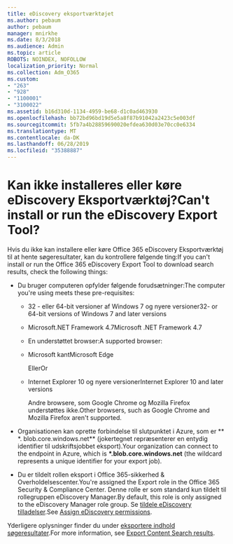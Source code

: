 ```yaml
---
title: eDiscovery eksportværktøjet
ms.author: pebaum
author: pebaum
manager: mnirkhe
ms.date: 8/3/2018
ms.audience: Admin
ms.topic: article
ROBOTS: NOINDEX, NOFOLLOW
localization_priority: Normal
ms.collection: Adm_O365
ms.custom:
- "263"
- "928"
- "1100001"
- "3100022"
ms.assetid: b16d310d-1134-4959-be68-d1c0ad463930
ms.openlocfilehash: bb72bd96bd19d5e5a8f87b91042a2423c5e003df
ms.sourcegitcommit: 5fb7a4b28859690020efdea630d03e70cc0e6334
ms.translationtype: MT
ms.contentlocale: da-DK
ms.lasthandoff: 06/28/2019
ms.locfileid: "35388887"
---
```

# <a name="cant-install-or-run-the-ediscovery-export-tool"></a><span data-ttu-id="1295a-102">Kan ikke installeres eller køre eDiscovery Eksportværktøj?</span><span class="sxs-lookup"><span data-stu-id="1295a-102">Can't install or run the eDiscovery Export Tool?</span></span>

<span data-ttu-id="1295a-103">Hvis du ikke kan installere eller køre Office 365 eDiscovery Eksportværktøj til at hente søgeresultater, kan du kontrollere følgende ting:</span><span class="sxs-lookup"><span data-stu-id="1295a-103">If you can't install or run the Office 365 eDiscovery Export Tool to download search results, check the following things:</span></span>
  
- <span data-ttu-id="1295a-104">Du bruger computeren opfylder følgende forudsætninger:</span><span class="sxs-lookup"><span data-stu-id="1295a-104">The computer you're using meets these pre-requisites:</span></span>

  - <span data-ttu-id="1295a-105">32 - eller 64-bit versioner af Windows 7 og nyere versioner</span><span class="sxs-lookup"><span data-stu-id="1295a-105">32- or 64-bit versions of Windows 7 and later versions</span></span>

  - <span data-ttu-id="1295a-106">Microsoft.NET Framework 4.7</span><span class="sxs-lookup"><span data-stu-id="1295a-106">Microsoft .NET Framework 4.7</span></span>

  - <span data-ttu-id="1295a-107">En understøttet browser:</span><span class="sxs-lookup"><span data-stu-id="1295a-107">A supported browser:</span></span>

  - <span data-ttu-id="1295a-108">Microsoft kant</span><span class="sxs-lookup"><span data-stu-id="1295a-108">Microsoft Edge</span></span>

    <span data-ttu-id="1295a-109">Eller</span><span class="sxs-lookup"><span data-stu-id="1295a-109">Or</span></span>

  - <span data-ttu-id="1295a-110">Internet Explorer 10 og nyere versioner</span><span class="sxs-lookup"><span data-stu-id="1295a-110">Internet Explorer 10 and later versions</span></span>

    <span data-ttu-id="1295a-111">Andre browsere, som Google Chrome og Mozilla Firefox understøttes ikke.</span><span class="sxs-lookup"><span data-stu-id="1295a-111">Other browsers, such as Google Chrome and Mozilla Firefox aren't supported.</span></span>

- <span data-ttu-id="1295a-112">Organisationen kan oprette forbindelse til slutpunktet i Azure, som er \*\* \*. blob.core.windows.net\*\* (jokertegnet repræsenterer en entydig identifier til udskriftsjobbet eksport).</span><span class="sxs-lookup"><span data-stu-id="1295a-112">Your organization can connect to the endpoint in Azure, which is **\*.blob.core.windows.net** (the wildcard represents a unique identifier for your export job).</span></span>

- <span data-ttu-id="1295a-113">Du er tildelt rollen eksport i Office 365-sikkerhed &amp; Overholdelsescenter.</span><span class="sxs-lookup"><span data-stu-id="1295a-113">You're assigned the Export role in the Office 365 Security &amp; Compliance Center.</span></span> <span data-ttu-id="1295a-114">Denne rolle er som standard kun tildelt til rollegruppen eDiscovery Manager.</span><span class="sxs-lookup"><span data-stu-id="1295a-114">By default, this role is only assigned to the eDiscovery Manager role group.</span></span> <span data-ttu-id="1295a-115">Se [tildele eDiscovery tilladelser](https://support.office.com/article/assign-ediscovery-permissions-in-the-office-365-security-compliance-center-5b9a067b-9d2e-4aa5-bb33-99d8c0d0b5d7#moreinfo).</span><span class="sxs-lookup"><span data-stu-id="1295a-115">See [Assign eDiscovery permissions](https://support.office.com/article/assign-ediscovery-permissions-in-the-office-365-security-compliance-center-5b9a067b-9d2e-4aa5-bb33-99d8c0d0b5d7#moreinfo).</span></span>

<span data-ttu-id="1295a-116">Yderligere oplysninger finder du under [eksportere indhold søgeresultater](https://support.office.com/article/Export-Content-Search-results-from-the-Office-365-Security-Compliance-Center-ed48d448-3714-4c42-85f5-10f75f6a4278).</span><span class="sxs-lookup"><span data-stu-id="1295a-116">For more information, see [Export Content Search results](https://support.office.com/article/Export-Content-Search-results-from-the-Office-365-Security-Compliance-Center-ed48d448-3714-4c42-85f5-10f75f6a4278).</span></span>
  